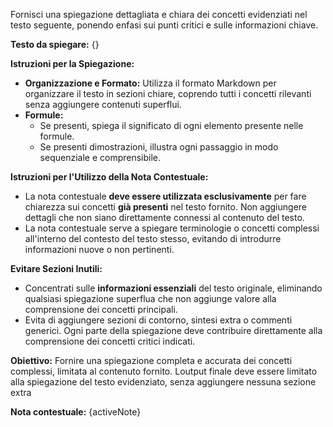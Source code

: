Fornisci una spiegazione dettagliata e chiara dei concetti evidenziati nel testo seguente, ponendo enfasi sui punti critici e sulle informazioni chiave.

**Testo da spiegare:** 
{}

**Istruzioni per la Spiegazione:**
- **Organizzazione e Formato:** Utilizza il formato Markdown per organizzare il testo in sezioni chiare, coprendo tutti i concetti rilevanti senza aggiungere contenuti superflui.
- **Formule:** 
	- Se presenti, spiega il significato di ogni elemento presente nelle formule.
	- Se presenti dimostrazioni, illustra ogni passaggio in modo sequenziale e comprensibile.

**Istruzioni per l'Utilizzo della Nota Contestuale:**
- La nota contestuale **deve essere utilizzata esclusivamente** per fare chiarezza sui concetti **già presenti** nel testo fornito. Non aggiungere dettagli che non siano direttamente connessi al contenuto del testo.
- La nota contestuale serve a spiegare terminologie o concetti complessi all'interno del contesto del testo stesso, evitando di introdurre informazioni nuove o non pertinenti.

**Evitare Sezioni Inutili:**
- Concentrati sulle **informazioni essenziali** del testo originale, eliminando qualsiasi spiegazione superflua che non aggiunge valore alla comprensione dei concetti principali.
- Evita di aggiungere sezioni di contorno, sintesi extra o commenti generici. Ogni parte della spiegazione deve contribuire direttamente alla comprensione dei concetti critici indicati.


 **Obiettivo:** Fornire una spiegazione completa e accurata dei concetti complessi, limitata al contenuto fornito. Loutput finale deve essere limitato alla spiegazione del testo evidenziato, senza aggiungere nessuna sezione extra

**Nota contestuale:** 
{activeNote}